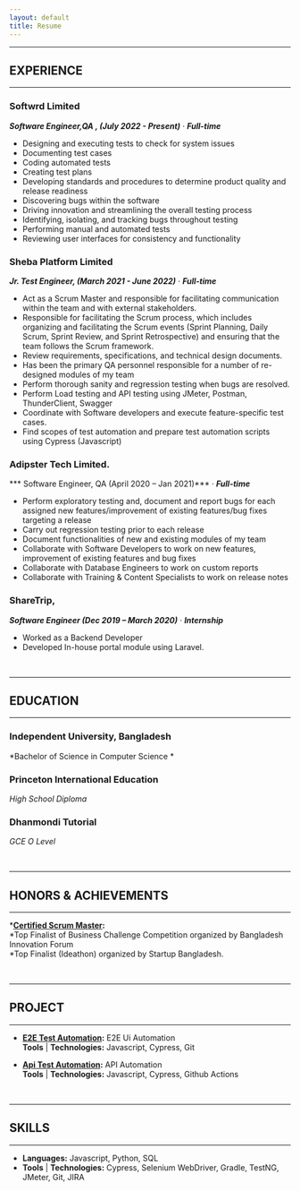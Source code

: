 ```yaml
---
layout: default
title: Resume
---
```


---
## EXPERIENCE
---
### Softwrd Limited  
***Software Engineer,QA , (July 2022 - Present)*** &middot;	***Full-time***   

* Designing and executing tests to check for system issues
* Documenting test cases
* Coding automated tests
* Creating test plans
* Developing standards and procedures to determine product quality and release readiness
* Discovering bugs within the software
* Driving innovation and streamlining the overall testing process
* Identifying, isolating, and tracking bugs throughout testing
* Performing manual and automated tests
* Reviewing user interfaces for consistency and functionality

### Sheba Platform Limited  
***Jr. Test Engineer, (March 2021 - June 2022)*** &middot;	***Full-time***   

* Act as a Scrum Master and responsible for facilitating communication within the team and with external stakeholders. 
* Responsible for facilitating the Scrum process, which includes organizing and facilitating the Scrum events (Sprint Planning, Daily Scrum, Sprint   Review, and Sprint Retrospective) and ensuring that the team follows the Scrum framework.
* Review requirements, specifications, and technical design documents.
* Has been the primary QA personnel responsible for a number of re-designed modules of my team
* Perform thorough sanity and regression testing when bugs are resolved.
* Perform Load testing and API testing using JMeter, Postman, ThunderClient, Swagger
*  Coordinate with Software developers and execute feature-specific test cases.
* Find scopes of test automation and prepare test automation scripts using Cypress (Javascript)


### Adipster Tech Limited. 
*** Software Engineer, QA (April 2020 – Jan 2021)*** &middot;	***Full-time*** 

* Perform exploratory testing and, document and report bugs for each assigned new
features/improvement of existing features/bug fixes targeting a release
* Carry out regression testing prior to each release
* Document functionalities of new and existing modules of my team
* Collaborate with Software Developers to work on new features, improvement of existing features and bug fixes
* Collaborate with Database Engineers to work on custom reports
* Collaborate with Training & Content Specialists to work on release notes


### ShareTrip,  
***Software Engineer (Dec 2019 – March 2020)*** &middot;	***Internship***
* Worked as a Backend Developer
* Developed In-house portal module using Laravel.



<br />

---
## EDUCATION
---
### Independent University, Bangladesh  
*Bachelor of Science in Computer Science *  
 

### Princeton International Education
*High School Diploma*  

### Dhanmondi Tutorial
*GCE O Level*  


<br />

---
## HONORS & ACHIEVEMENTS
---
***[Certified Scrum Master](https://bcert.me/scaipyhek):**<br />
*Top Finalist of Business Challenge Competition organized by Bangladesh Innovation Forum<br />
*Top Finalist (Ideathon) organized by Startup Bangladesh.


<br />

---
## PROJECT
---
* **[E2E Test Automation](https://github.com/ash1814/ash1814-Smanager_website_e2e_cypress-):** E2E Ui Automation  
**Tools** &#124; **Technologies:** Javascript, Cypress, Git 

* **[Api Test Automation](https://github.com/ash1814/Api_automation_using_cypress):** API Automation  
**Tools** &#124; **Technologies:** Javascript, Cypress, Github Actions 

<br />
  
---
## SKILLS  
---
* **Languages:** Javascript, Python, SQL
* **Tools** &#124; **Technologies:** Cypress, Selenium WebDriver, Gradle, TestNG, JMeter, Git, JIRA
